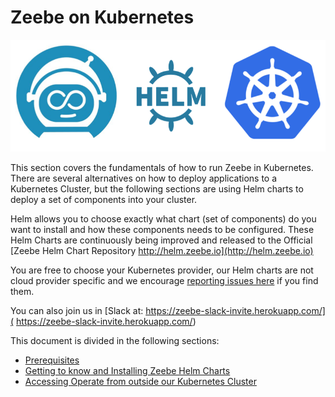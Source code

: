 # Zeebe on Kubernetes

![Zeebe on K8s](assets/zeebe-k8s-helm.png)

This section covers the fundamentals of how to run Zeebe in Kubernetes. There are several alternatives on how to deploy applications to a Kubernetes Cluster, but the following sections are using Helm charts to deploy a set of components into your cluster. 

Helm allows you to choose exactly what chart (set of components) do you want to install and how these components needs to be configured. These Helm Charts are continuously being improved and released to the Official [Zeebe Helm Chart Repository http://helm.zeebe.io](http://helm.zeebe.io)

You are free to choose your Kubernetes provider, our Helm charts are not cloud provider specific and we encourage [reporting issues here](http://github.com/zeebe-io/zeebe-full-helm/issues) if you find them. 

You can also join us in [Slack at:  https://zeebe-slack-invite.herokuapp.com/]( https://zeebe-slack-invite.herokuapp.com/)

This document is divided in the following sections:
- [Prerequisites](assets/prerequisites.html)
- [Getting to know and Installing Zeebe Helm Charts](assets/installing-helm.html)
- [Accessing Operate from outside our Kubernetes Cluster](assets/accessing-operate.html)



